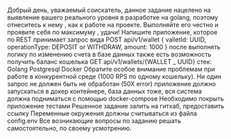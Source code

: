 Добрый день, уважаемый соискатель, данное задание нацелено на выявление вашего
реального уровня в разработке на golang, поэтому отнеситесь к нему , как к работе на
проекте. Выполняйте его честно и проявите себя по максимуму , удачи!
Напишите приложение, которое по REST принимает запрос вида
POST api/v1/wallet
{
valletId: UUID,
operationType: DEPOSIT or WITHDRAW,
amount: 1000
}
после выполнять логику по изменению счета в базе данных
также есть возможность получить баланс кошелька
GET api/v1/wallets/{WALLET
_
UUID}
стек:
Golang
Postgresql
Docker
Обратите особое внимание проблемам при работе в конкурентной среде (1000 RPS по
одному кошельку). Ни один запрос не должен быть не обработан (50Х error)
приложение должно запускаться в докер контейнере, база данных тоже, вся система
должна подниматься с помощью docker-compose
Необходимо покрыть приложение тестами
Решенное задание залить на гитхаб, предоставить ссылку
Переменные окружения должны считываться из файла config.env
Все возникающие вопросы по заданию решать самостоятельно, по своему
усмотрению.